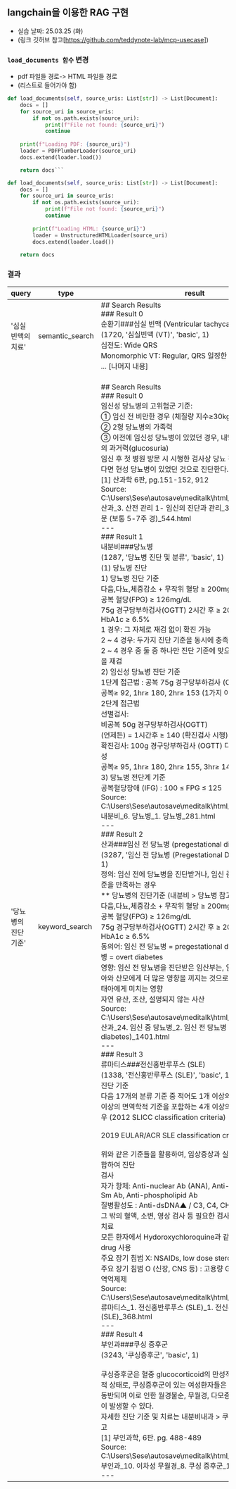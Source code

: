## langchain을 이용한 RAG 구현
- 실습 날짜: 25.03.25 (화)
- (링크 깃허브 참고[https://github.com/teddynote-lab/mcp-usecase])

### `load_documents 함수` 변경
- pdf 파일들 경로-> HTML 파일들 경로
- (리스트로 들어가야 함)
```python
def load_documents(self, source_uris: List[str]) -> List[Document]:
    docs = []
    for source_uri in source_uris:
        if not os.path.exists(source_uri):
            print(f"File not found: {source_uri}")
            continue
        
    print(f"Loading PDF: {source_uri}")
    loader = PDFPlumberLoader(source_uri)
    docs.extend(loader.load())

    return docs```

def load_documents(self, source_uris: List[str]) -> List[Document]:
    docs = []
    for source_uri in source_uris:
        if not os.path.exists(source_uri):
            print(f"File not found: {source_uri}")
            continue
            
        print(f"Loading HTML: {source_uri}")
        loader = UnstructuredHTMLLoader(source_uri)
        docs.extend(loader.load())
    
    return docs
```

### 결과
| query | type | result |
|-------|------|--------|
| '심실빈맥의 치료' | semantic_search | ## Search Results<br>### Result 0<br>순환기###심실 빈맥 (Ventricular tachycardia, VT)<br>(1720, '심실빈맥 (VT)', 'basic', 1)<br>심전도: Wide QRS<br>Monomorphic VT: Regular, QRS 일정한 모양<br>... [나머지 내용] |
|'당뇨병의 진단 기준' | keyword_search | <br>## Search Results<br>### Result 0<br>임신성 당뇨병의 고위험군 기준:<br>① 임신 전 비만한 경우 (체질량 지수≥30kg/m2)<br>② 2형 당뇨병의 가족력<br>③ 이전에 임신성 당뇨병이 있었던 경우, 내당능장애 또는 요당의 과거력(glucosuria)<br>임신 후 첫 병원 방문 시 시행한 검사상 당뇨 진단 기준을 만족한다면 현성 당뇨병이 있었던 것으로 진단한다.<br>[1] 산과학 6판, pg.151-152, 912<br>Source: C:\Users\Sese\autosave\meditalk\html_files\html_file_30. 산과_3. 산전 관리 1- 임신의 진단과 관리_3. 산전 관리 1- 첫 방문 (보통 5-7주 경)_544.html<br>---<br>### Result 1<br>내분비###당뇨병<br>(1287, '당뇨병 진단 및 분류', 'basic', 1)<br>(1) 당뇨병 진단<br>1) 당뇨병 진단 기준<br>다음,다뇨,체중감소 + 무작위 혈당 ≥ 200mg/dL<br>공복 혈당(FPG) ≥ 126mg/dL<br>75g 경구당부하검사(OGTT) 2시간 후 ≥ 200mg/dL<br>HbA1c ≥ 6.5%<br>1 경우: 그 자체로 재검 없이 확진 가능<br>2 ~ 4 경우: 두가지 진단 기준을 동시에 충족시 확진 가능<br>2 ~ 4 경우 중 둘 중 하나만 진단 기준에 맞으면 둘 중 높았던 값을 재검<br>2) 임신성 당뇨병 진단 기준<br>1단계 접근법 : 공복 75g 경구당부하검사 (OGTT)<br>공복≥ 92, 1hr≥ 180, 2hr≥ 153 (1가지 이상시 진단)<br>2단계 접근법<br>선별검사:<br>비공복 50g 경구당부하검사(OGTT)<br>(언제든) = 1시간후 ≥ 140 (확진검사 시행)<br>확진검사: 100g 경구당부하검사 (OGTT) 다음중 2가지 이상 양성<br>공복≥ 95, 1hr≥ 180, 2hr≥ 155, 3hr≥ 140 “9580-5540”<br>3) 당뇨병 전단계 기준<br>공복혈당장애 (IFG) : 100 ≤ FPG ≤ 125<br>Source: C:\Users\Sese\autosave\meditalk\html_files\html_file_5. 내분비_6. 당뇨병_1. 당뇨병_281.html<br>---<br>### Result 2<br>산과###임신 전 당뇨병 (pregestational diabetes)<br>(3287, '임신 전 당뇨병 (Pregestational Diabetes)', 'basic', 1)<br>정의: 임신 전에 당뇨병을 진단받거나, 임신 중에 당뇨병의 진단기준을 만족하는 경우<br>** 당뇨병의 진단기준 (내분비 > 당뇨병 참고)<br>다음,다뇨,체중감소 + 무작위 혈당 ≥ 200mg/dL<br>공복 혈당(FPG) ≥ 126mg/dL<br>75g 경구당부하검사(OGTT) 2시간 후 ≥ 200mg/dL<br>HbA1c ≥ 6.5%<br>동의어: 임신 전 당뇨병 = pregestational diabetes = 현성 당뇨병 = overt diabetes<br>영향: 임신 전 당뇨병을 진단받은 임산부는, 임신성 당뇨병보다 태아와 산모에게 더 많은 영향을 끼지는 것으로 알려져 있다.<br>태아에게 미치는 영향<br>자연 유산, 조산, 설명되지 않는 사산<br>Source: C:\Users\Sese\autosave\meditalk\html_files\html_file_30. 산과_24. 임신 중 당뇨병_2. 임신 전 당뇨병 (pregestational diabetes)_1401.html<br>---<br>### Result 3<br>류마티스###전신홍반루푸스 (SLE)<br>(1338, '전신홍반루푸스 (SLE)', 'basic', 1)<br>진단 기준<br>다음 17개의 분류 기준 중 적어도 1개 이상의 임상적 기준과, 1개 이상의 면역학적 기준을 포함하는 4개 이상의 기준을 만족하는 경우 (2012 SLICC classification criteria)<br><br>2019 EULAR/ACR SLE classification criteria<br><br>위와 같은 기준들을 활용하여, 임상증상과 실험실 검사 소견을 종합하여 진단<br>검사<br>자가 항체: Anti-nuclear Ab (ANA), Anti-dsDNA Ab, Anti-Sm Ab, Anti-phospholipid Ab<br>질병활성도 : Anti-dsDNA▲ / C3, C4, CH50▼<br>그 밖의 혈액, 소변, 영상 검사 등 필요한 검사 시행<br>치료<br>모든 환자에서 Hydoroxychloroquine과 같은 Antimalarial drug 사용<br>주요 장기 침범 X: NSAIDs, low dose steroid 등 대증 치료<br>주요 장기 침범 O (신장, CNS 등) : 고용량 Glucocorticoid ± 면역억제제<br>Source: C:\Users\Sese\autosave\meditalk\html_files\html_file_6. 류마티스_1. 전신홍반루푸스 (SLE)_1. 전신홍반루푸스 (SLE)_368.html<br>---<br>### Result 4<br>부인과###쿠싱 증후군<br>(3243, '쿠싱증후군', 'basic', 1)<br><br>쿠싱증후군은 혈중 glucocorticoid의 만성적 상승에 의한 임상적 상태로, 쿠싱증후군이 있는 여성환자들은 고안드로겐 혈증이 동반되며 이로 인한 월경불순, 무월경, 다모증, 여드름 등의 증상이 발생할 수 있다.<br>자세한 진단 기준 및 치료는 내분비내과 > 쿠싱증후군 단원을 참고<br>[1] 부인과학, 6판. pg. 488-489<br>Source: C:\Users\Sese\autosave\meditalk\html_files\html_file_40. 부인과_10. 이차성 무월경_8. 쿠싱 증후군_1416.html<br>---|